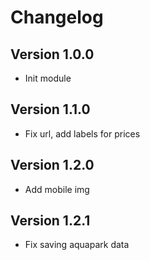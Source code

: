 # Changelog

## Version 1.0.0
- Init module

## Version 1.1.0
- Fix url, add labels for prices

## Version 1.2.0
- Add  mobile img

## Version 1.2.1
- Fix saving aquapark data
